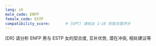 ```yaml
---
lang: zh
male_code: ENFP
female_code: ESTP
compatibility_score:       # [GPT] 请给出 1–10 的契合度评分
---
```


[DR] 请分析 ENFP 男与 ESTP 女的契合度, 互补优势, 潜在冲突, 相处建议等

